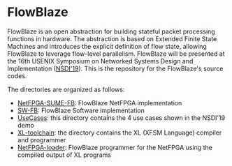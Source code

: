 # FlowBlaze

FlowBlaze is an open  abstraction for building stateful packet processing functions in hardware.
The abstraction is based on Extended Finite State Machines and introduces the explicit definition of flow state, allowing FlowBlaze to leverage flow-level parallelism. 
FlowBlaze will be presented at the 16th USENIX Symposium on Networked Systems Design and Implementation ([NSDI'19](https://www.usenix.org/conference/nsdi19)). 
This is the repository for the FlowBlaze's source codes. 

The directories are organized as follows:

* [NetFPGA-SUME-FB](NetFPGA-SUME-FB/README.md): FlowBlaze NetFPGA implementation
* [SW-FB](SW-FB/README.md): FlowBlaze Software implementation
* [UseCases](UseCases/README.md): this directory contains the 4 use cases shown in the NSDI'19 demo
* [XL-toolchain](XL-toolchain/README.md): the directory contains the XL (XFSM Language) compiler and programmer
* [NetFPGA-loader](NetFPGA-loader/README.md): FlowBlaze programmer for the NetFPGA using the compiled output of XL programs
